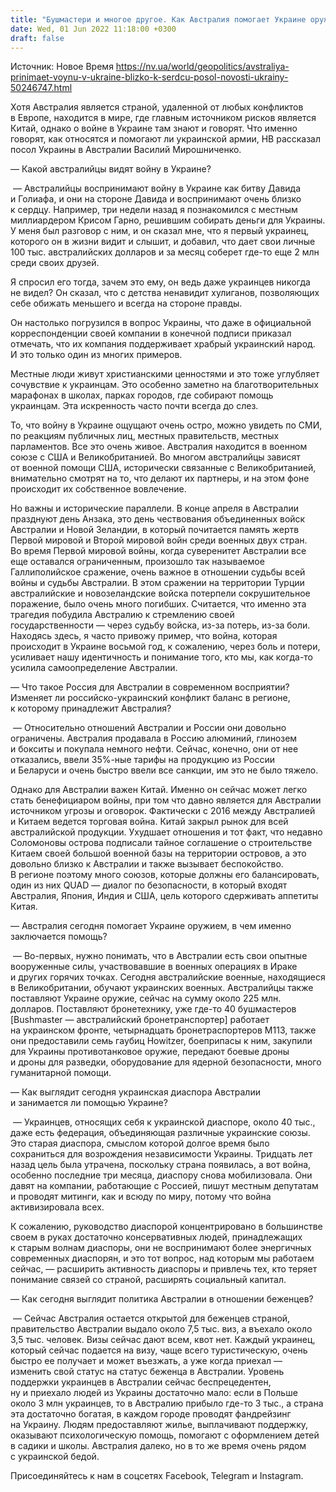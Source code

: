 ```yaml
---
title: "Бушмастери и многое другое. Как Австралия помогает Украине оружием, а ее военные обучают украинцев в Великобритании им пользоваться"
date: Wed, 01 Jun 2022 11:18:00 +0300
draft: false
---
```

Источник: Новое Время https://nv.ua/world/geopolitics/avstraliya-prinimaet-voynu-v-ukraine-blizko-k-serdcu-posol-novosti-ukrainy-50246747.html


 Хотя Австралия является страной, удаленной от любых конфликтов в Европе, находится в мире, где главным источником рисков является Китай, однако о войне в Украине там знают и говорят. Что именно говорят, как относятся и помогают ли украинской армии, НВ рассказал посол Украины в Австралии Василий Мирошниченко.

 — Какой австралийцы видят войну в Украине?

 — Австралийцы воспринимают войну в Украине как битву Давида и Голиафа, и они на стороне Давида и воспринимают очень близко к сердцу. Например, три недели назад я познакомился с местным миллиардером Крисом Гарно, решившим собирать деньги для Украины. У меня был разговор с ним, и он сказал мне, что я первый украинец, которого он в жизни видит и слышит, и добавил, что дает свои личные 100 тыс. австралийских долларов и за месяц соберет где-то еще 2 млн среди своих друзей.

 Я спросил его тогда, зачем это ему, он ведь даже украинцев никогда не видел? Он сказал, что с детства ненавидит хулиганов, позволяющих себе обижать меньшего и всегда на стороне правды.

 Он настолько погрузился в вопрос Украины, что даже в официальной корреспонденции своей компании в конечной подписи приказал отмечать, что их компания поддерживает храбрый украинский народ. И это только один из многих примеров.

 Местные люди живут христианскими ценностями и это тоже углубляет сочувствие к украинцам. Это особенно заметно на благотворительных марафонах в школах, парках городов, где собирают помощь украинцам. Эта искренность часто почти всегда до слез.

 То, что войну в Украине ощущают очень остро, можно увидеть по СМИ, по реакциям публичных лиц, местных правительств, местных парламентов. Все это очень живое. Австралия находится в военном союзе с США и Великобританией. Во многом австралийцы зависят от военной помощи США, исторически связанные с Великобританией, внимательно смотрят на то, что делают их партнеры, и на этом фоне происходит их собственное вовлечение.

 Но важны и исторические параллели. В конце апреля в Австралии празднуют день Анзака, это день чествования объединенных войск Австралии и Новой Зеландии, в который почитается память жертв Первой мировой и Второй мировой войн среди военных двух стран. Во время Первой мировой войны, когда суверенитет Австралии все еще оставался ограниченным, произошло так называемое Галлиполийское сражение, очень важное в отношении судьбы всей войны и судьбы Австралии. В этом сражении на территории Турции австралийские и новозеландские войска потерпели сокрушительное поражение, было очень много погибших. Считается, что именно эта трагедия побудила Австралию к стремлению своей государственности — через судьбу войска, из-за потерь, из-за боли. Находясь здесь, я часто привожу пример, что война, которая происходит в Украине восьмой год, к сожалению, через боль и потери, усиливает нашу идентичность и понимание того, кто мы, как когда-то усилила самоопределение Австралии.

 — Что такое Россия для Австралии в современном восприятии? Изменяет ли российско-украинский конфликт баланс в регионе, к которому принадлежит Австралия?

 — Относительно отношений Австралии и России они довольно ограничены. Австралия продавала в Россию алюминий, глинозем и бокситы и покупала немного нефти. Сейчас, конечно, они от нее отказались, ввели 35%-ные тарифы на продукцию из России и Беларуси и очень быстро ввели все санкции, им это не было тяжело.

 Однако для Австралии важен Китай. Именно он сейчас может легко стать бенефициаром войны, при том что давно является для Австралии источником угрозы и оговорок. Фактически с 2016 между Австралией и Китаем ведется торговая война. Китай закрыл рынок для всей австралийской продукции. Ухудшает отношения и тот факт, что недавно Соломоновы острова подписали тайное соглашение о строительстве Китаем своей большой военной базы на территории островов, а это довольно близко к Австралии и также вызывает беспокойство. В регионе поэтому много союзов, которые должны его балансировать, один из них QUAD — диалог по безопасности, в который входят Австралия, Япония, Индия и США, цель которого сдерживать аппетиты Китая.

 — Австралия сегодня помогает Украине оружием, в чем именно заключается помощь?

 — Во-первых, нужно понимать, что в Австралии есть свои опытные вооруженные силы, участвовавшие в военных операциях в Ираке и других горячих точках. Сегодня австралийские военные, находящиеся в Великобритании, обучают украинских военных. Австралийцы также поставляют Украине оружие, сейчас на сумму около 225 млн. долларов. Поставляют бронетехнику, уже где-то 40 бушмастеров [Bushmaster — австралийский бронетранспортер] работает на украинском фронте, четырнадцать бронетраспортеров М113, также они предоставили семь гаубиц Howitzer, боеприпасы к ним, закупили для Украины противотанковое оружие, передают боевые дроны и дроны для разведки, оборудование для ядерной безопасности, много гуманитарной помощи.

 — Как выглядит сегодня украинская диаспора Австралии и занимается ли помощью Украине?

 — Украинцев, относящих себя к украинской диаспоре, около 40 тыс., даже есть федерация, объединяющая различные украинские союзы. Это старая диаспора, смыслом которой долгое время было сохраниться для возрождения независимости Украины. Тридцать лет назад цель была утрачена, поскольку страна появилась, а вот война, особенно последние три месяца, диаспору снова мобилизовала. Они давят на компании, работающие с Россией, пишут местным депутатам и проводят митинги, как и всюду по миру, потому что война активизировала всех.

 К сожалению, руководство диаспорой концентрировано в большинстве своем в руках достаточно консервативных людей, принадлежащих к старым волнам диаспоры, они не воспринимают более энергичных современных диаспорян, и это тот вопрос, над которым мы работаем сейчас, — расширить активность диаспоры и привлечь тех, кто теряет понимание связей со страной, расширять социальный капитал.

 — Как сегодня выглядит политика Австралии в отношении беженцев?

 — Сейчас Австралия остается открытой для беженцев страной, правительство Австралии выдало около 7,5 тыс. виз, а въехало около 3,5 тыс. человек. Визы сейчас дают всем, квот нет. Каждый украинец, который сейчас подается на визу, чаще всего туристическую, очень быстро ее получает и может въезжать, а уже когда приехал — изменить свой статус на статус беженца в Австралии. Уровень поддержки украинцев в Австралии сейчас беспрецедентен, ну и приехало людей из Украины достаточно мало: если в Польше около 3 млн украинцев, то в Австралию прибыло где-то 3 тыс., а страна эта достаточно богатая, в каждом городе проводят фандрейзинг на Украину. Людям предоставляют жилье, выплачивают поддержку, оказывают психологическую помощь, помогают с оформлением детей в садики и школы. Австралия далеко, но в то же время очень рядом с украинской бедой.

Присоединяйтесь к нам в соцсетях Facebook, Telegram и Instagram.
